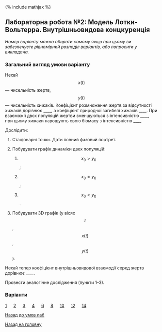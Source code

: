 {% include mathjax %}

## Лабораторна робота №2: Модель Лотки-Вольтерра. Внутрішньовидова концкуренція

_Номер варіанту можна обирати самому якщо при цьому ви забезпечуєте рівномірний розподіл варіантів, або попросити у викладача._

### Загальний вигляд умови варіанту

Нехай $$x(t)$$ &mdash; чисельність жертв, $$y(t)$$ &mdash; чисельність хижаків. Коефіцієнт розмноження жертв за відсутності хижаків дорівнює \_\_\_\_, а коефіцієнт природної загибелі хижаків \_\_\_\_. При взаєможії двох популяцій жертви зменшуються з інтенсивністю \_\_\_\_, при цьому хижаки нарощують свою біомасу з інтенсивністю \_\_\_\_.

Дослідити:

1. Стаціонарні точки. Дати повний фазовий портрет.

2. Побудувати графік динаміки двох популяцій:

	1. $$x_0 > y_0$$;

	2. $$x_0 = y_0$$;

	3. $$x_0 < y_0$$.

3. Побудувати 3D графік (у вісях $$t$$, $$x(t)$$, $$y(t)$$).

Нехай тепер коефіцієнт внутрішньовидової взаємодії серед жертв дорівнює \_\_\_\_.

Провести аналогічне дослідження (пункти 1&ndash;3).

### Варіанти

[1](1.md) &emsp; [2](2.md) &emsp; [3](3.md) &emsp; [4](4.md) &emsp; [6](6.md) &emsp; [8](8.md) &emsp; [10](10.md) &emsp; [12](12.md) &emsp; [14](14.md)

[Назад до умов лаб](../README.md)

[Назад на головну](../../../README.md)
